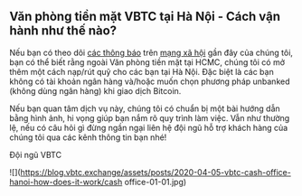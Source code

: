 ## Văn phòng tiền mặt VBTC tại Hà Nội - Cách vận hành như thế nào?

Nếu bạn có theo dõi [các thông báo](https://www.facebook.com/VBTC.vn/photos/a.597546860357441/2583897775055663/ "các thông báo") trên [mạng xã hội](https://twitter.com/VBTC_Vietnam/status/1241217785486688258 "mạng xã hội") gần đây của chúng tôi, bạn có thể biết rằng ngoài Văn phòng tiền mặt tại HCMC, chúng tôi có mở thêm một cách nạp/rút quỹ cho các bạn tại Hà Nội. Đặc biệt là các bạn không có tài khoản ngân hàng và/hoặc muốn chọn phương pháp unbanked (không dùng ngân hàng) khi giao dịch Bitcoin.

Nếu bạn quan tâm dịch vụ này, chúng tôi có chuẩn bị một bài hướng dẫn bằng hình ảnh, hi vọng giúp bạn nắm rõ quy trình làm việc. Vẫn như thường lệ, nếu có câu hỏi gì đừng ngần ngại liên hệ đội ngũ hỗ trợ khách hàng của chúng tôi qua các kênh thông tin bạn nhé!

Đội ngũ VBTC

![](https://blog.vbtc.exchange/assets/posts/2020-04-05-vbtc-cash-office-hanoi-how-does-it-work/cash office-01-01.jpg)